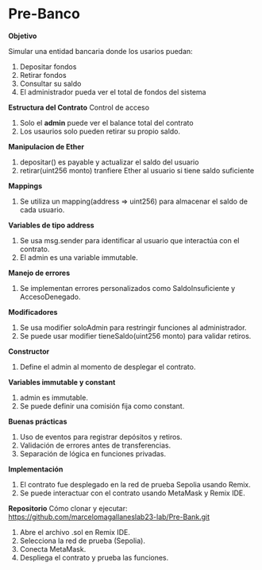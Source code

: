 # Pre-Banco

**Objetivo**

Simular una entidad bancaria donde los usarios puedan:

1. Depositar fondos
2. Retirar fondos
3. Consultar su saldo
4. El administrador pueda ver el total de fondos del sistema

**Estructura del Contrato**
Control de acceso
1. Solo el **admin** puede ver el balance total del contrato
2. Los usaurios solo pueden retirar su propio saldo.

**Manipulacion de Ether**
1. depositar() es payable y actualizar el saldo del usuario
2. retirar(uint256 monto) tranfiere Ether al usuario si tiene saldo suficiente
   
**Mappings**
1. Se utiliza un mapping(address => uint256) para almacenar el saldo de cada usuario.

**Variables de tipo address**
1. Se usa msg.sender para identificar al usuario que interactúa con el contrato.
2. El admin es una variable immutable.

**Manejo de errores**
1. Se implementan errores personalizados como SaldoInsuficiente y AccesoDenegado.

**Modificadores**
1. Se usa modifier soloAdmin para restringir funciones al administrador.
2. Se puede usar modifier tieneSaldo(uint256 monto) para validar retiros.

**Constructor**
1. Define el admin al momento de desplegar el contrato.

**Variables immutable y constant**
1. admin es immutable.
2. Se puede definir una comisión fija como constant.

**Buenas prácticas**
1. Uso de eventos para registrar depósitos y retiros.
2. Validación de errores antes de transferencias.
3. Separación de lógica en funciones privadas.

**Implementación**
1. El contrato fue desplegado en la red de prueba Sepolia usando Remix.
2. Se puede interactuar con el contrato usando MetaMask y Remix IDE.

**Repositorio**
Cómo clonar y ejecutar: https://github.com/marcelomagallaneslab23-lab/Pre-Bank.git
1. Abre el archivo .sol en Remix IDE.
2. Selecciona la red de prueba (Sepolia).
3. Conecta MetaMask.
4. Despliega el contrato y prueba las funciones.

